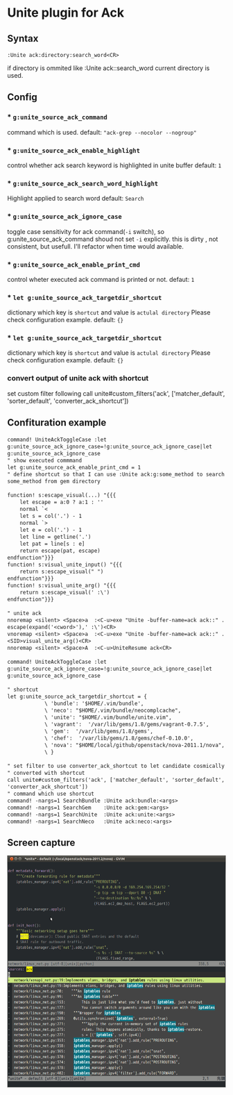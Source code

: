 Unite plugin for Ack
==================================
Syntax
----------------------------------

    :Unite ack:directory:search_word<CR>

if directory is ommited like
    :Unite ack::search_word<CR>
current directory is used.

Config
----------------------------------

### * `g:unite_source_ack_command`
command which is used.
default: `"ack-grep --nocolor --nogroup"`

### * `g:unite_source_ack_enable_highlight`
control whether ack search keyword is highlighted in unite buffer
default: `1`

### * `g:unite_source_ack_search_word_highlight`
Highlight applied to search word
default: `Search`

### * `g:unite_source_ack_ignore_case`
toggle case sensitivity for ack command(`-i` switch),
so g:unite_source_ack_command shoud not set `-i` explicitly.
this is dirty , not consistent, but usefull.
I'll refactor when time would available.

### * `g:unite_source_ack_enable_print_cmd`
control wheter executed ack command is printed or not.
defaut: `1`

### * `let g:unite_source_ack_targetdir_shortcut`
dictionary which key is `shortcut` and value is `actulal directory`
Please check configuration example.
default: `{}`

### * `let g:unite_source_ack_targetdir_shortcut`
dictionary which key is `shortcut` and value is `actulal directory`
Please check configuration example.
default: `{}`

### convert output of unite ack with shortcut
set custom filter following
    call unite#custom_filters('ack', ['matcher_default', 'sorter_default', 'converter_ack_shortcut'])

Confituration example
----------------------------------

    command! UniteAckToggleCase :let g:unite_source_ack_ignore_case=!g:unite_source_ack_ignore_case|let g:unite_source_ack_ignore_case
    " show executed commmand
    let g:unite_source_ack_enable_print_cmd = 1
    " define shortcut so that I can use :Unite ack:g:some_method to search some_method from gem directory

    function! s:escape_visual(...) "{{{
        let escape = a:0 ? a:1 : ''
        normal `<
        let s = col('.') - 1
        normal `>
        let e = col('.') - 1
        let line = getline('.')
        let pat = line[s : e]
        return escape(pat, escape)
    endfunction"}}}
    function! s:visual_unite_input() "{{{
        return s:escape_visual(" ")
    endfunction"}}}
    function! s:visual_unite_arg() "{{{
        return s:escape_visual(' :\')
    endfunction"}}}

    " unite ack
    nnoremap <silent> <Space>a  :<C-u>exe "Unite -buffer-name=ack ack::" . escape(expand('<cword>'),' :\')<CR>
    vnoremap <silent> <Space>a  :<C-u>exe "Unite -buffer-name=ack ack::" . <SID>visual_unite_arg()<CR>
    nnoremap <silent> <Space>A  :<C-u>UniteResume ack<CR>

    command! UniteAckToggleCase :let g:unite_source_ack_ignore_case=!g:unite_source_ack_ignore_case|let g:unite_source_ack_ignore_case

    " shortcut
    let g:unite_source_ack_targetdir_shortcut = {
                \ 'bundle': '$HOME/.vim/bundle',
                \ 'neco': "$HOME/.vim/bundle/neocomplcache",
                \ 'unite': "$HOME/.vim/bundle/unite.vim",
                \ 'vagrant':  '/var/lib/gems/1.8/gems/vagrant-0.7.5',
                \ 'gem':  '/var/lib/gems/1.8/gems',
                \ 'chef':  '/var/lib/gems/1.8/gems/chef-0.10.0',
                \ 'nova': "$HOME/local/github/openstack/nova-2011.1/nova",
                \ }

    " set filter to use converter_ack_shortcut to let candidate cosmically
    " converted with shortcut
    call unite#custom_filters('ack', ['matcher_default', 'sorter_default', 'converter_ack_shortcut'])
    " command which use shortcut
    command! -nargs=1 SearchBundle :Unite ack:bundle:<args>
    command! -nargs=1 SearchGem    :Unite ack:gem:<args>
    command! -nargs=1 SearchUnite  :Unite ack:unite:<args>
    command! -nargs=1 SearchNeco   :Unite ack:neco:<args>

Screen capture
-----------------------------------------------------------------
![vim-unite-ack.png](https://github.com/t9md/t9md/raw/master/img/vim-unite-ack.png)

